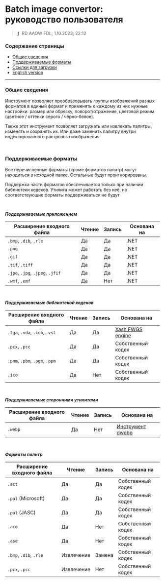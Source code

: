 # Batch image convertor: руководство пользователя
> **ƒ** &nbsp;RD AAOW FDL; 1.10.2023; 22:12



### Содержание страницы

- [Общие сведения](#section-1)
- [Поддерживаемые форматы](#section-2)
- [Ссылки для загрузки](https://adslbarxatov.github.io/DPArray/ru#batch-image-convertor)
- [English version](https://adslbarxatov.github.io/BatchImageConvertor)

---

### Общие сведения

Инструмент позволяет преобразовывать группы изображений разных форматов в единый формат
и применять к каждому из них нужные настройки: размер или обрезку, поворот/отражение,
цветовой режим (цветное / оттенки серого / чёрно-белое).

Также этот инструмент позволяет загружать или извлекать палитры, изменять и сохранять их.
Или даже заменить палитру внутри индексированного растрового изображения

&nbsp;



### Поддерживаемые форматы

Все перечисленные форматы (кроме форматов палитр) могут находиться в исходной папке. Остальные будут проигнорированы.

Поддержка части форматов обеспечивается только при наличии библиотеки кодеков. Утилита может работать без неё, но соответствующие форматы поддерживаться не будут

&nbsp;



***Поддерживаемые приложением***

| Расширение входного файла | Чтение | Запись | Основана на |
|-|-|-|-|
| `.bmp`, `.dib`, `.rle` | Да | Да | .NET |
| `.png` | Да | Да | .NET |
| `.gif` | Да | Да | .NET |
| `.tif`, `.tiff` | Да | Да | .NET |
| `.jpe`, `.jpg`, `.jpeg`, `.jfif` | Да | Да | .NET |
| `.wmf`, `.emf` | Да | Нет | .NET |

&nbsp;



***Поддерживаемые библиотекой кодеков***

| Расширение входного файла | Чтение | Запись | Основана на |
|-|-|-|-|
| `.tga`, `.vda`, `.icb`, `.vst` | Да | Да | [Xash FWGS engine](https://github.com/FWGS/xash3d-fwgs) |
| `.pcx`, `.pcc` | Да | Да | Собственный кодек |
| `.pnm`, `.pbm`, `.pgm`, `.ppm` | Да | Да | Собственный кодек |
| `.ico` | Да | Нет | Собственный кодек |

&nbsp;



***Поддерживаемые сторонними утилитами***

| Расширение входного файла | Чтение | Запись | Основана на |
|-|-|-|-|
| `.webp` | Да | Нет | [Инструмент dwebp](https://developers.google.com/speed/webp/docs/dwebp) |

&nbsp;



***Форматы палитр***

| Расширение входного файла | Чтение | Запись | Основана на |
|-|-|-|-|
| `.act` | Да | Да | Собственный кодек |
| `.pal` (Microsoft) | Да | Да | Собственный кодек |
| `.pal` (JASC) | Да | Да | Собственный кодек |
| `.aco` | Да | Нет | Собственный кодек |
| `.ase` | Да | Нет | Собственный кодек |
| `.bmp`, `.dib`, `.rle` | Извлечение | Замена | Собственный кодек |
| `.pcx`, `.pcc` | Извлечение | Нет | Собственный кодек |
